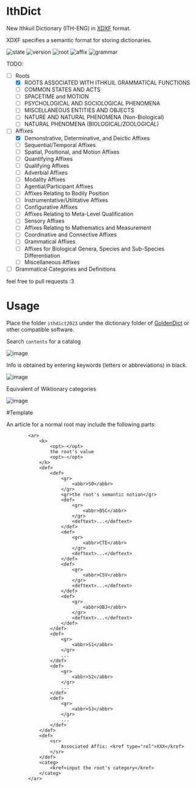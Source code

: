 # IthDict
New Ithkuil Dictionary (ITH-ENG) in [XDXF](https://github.com/soshial/xdxf_makedict) format.

XDXF specifies a semantic format for storing dictionaries.

![state](https://img.shields.io/badge/STATE-In%20Progress-green)
![version](https://img.shields.io/badge/VERSION-0.0.1-red)
![root](https://img.shields.io/badge/ROOT-v0.5.1-informational)
![affix](https://img.shields.io/badge/AFFIX-v1.0-informational)
![grammar](https://img.shields.io/badge/GRAMMAR-v1.2-informational)

TODO:
- [ ] Roots
  - [x] ROOTS ASSOCIATED WITH ITHKUIL GRAMMATICAL FUNCTIONS
  - [ ] COMMON STATES AND ACTS
  - [ ] SPACETIME and MOTION
  - [ ] PSYCHOLOGICAL AND SOCIOLOGICAL PHENOMENA
  - [ ] MISCELLANEOUS ENTITIES AND OBJECTS
  - [ ] NATURE AND NATURAL PHENOMENA (Non-Biological)
  - [ ] NATURAL PHENOMENA (BIOLOGICAL/ZOOLOGICAL)
- [ ] Affixes
  - [x] Demonstrative, Determinative, and Deictic Affixes
  - [ ] Sequential/Temporal Affixes
  - [ ] Spatial, Positional, and Motion Affixes
  - [ ] Quantifying Affixes
  - [ ] Qualifying Affixes
  - [ ] Adverbial Affixes
  - [ ] Modality Affixes
  - [ ] Agential/Participant Affixes
  - [ ] Affixes Relating to Bodily Position
  - [ ] Instrumentative/Utilitative Affixes
  - [ ] Configurative Affixes
  - [ ] Affixes Relating to Meta-Level Qualification
  - [ ] Sensory Affixes
  - [ ] Affixes Relating to Mathematics and Measurement
  - [ ] Coordinative and Connective Affixes
  - [ ] Grammatical Affixes
  - [ ] Affixes for Biological Genera, Species and Sub-Species Differentiation
  - [ ] Miscellaneous Affixes
- [ ] Grammatical Categories and Definitions 

feel free to pull requests :3

# Usage

Place the folder `ithdict2023` under the dictionary folder of [GoldenDict](https://github.com/xiaoyifang/goldendict/releases) or other compatible software.

Search `contents` for a catalog

![image](https://user-images.githubusercontent.com/12672523/212417016-2e77cfa5-f8f3-4574-9a28-5795e8a328a1.png)

Info is obtained by entering keywords (letters or abbreviations) in black. 

![image](https://user-images.githubusercontent.com/12672523/212417506-a2a70334-3fb0-4b89-8bf4-46b8c00b4a3f.png)

Equivalent of Wiktionary categories

![image](https://user-images.githubusercontent.com/12672523/212418132-90fe6d76-40c4-44f6-b87b-b05aedac9da5.png)

#Template

An article for a normal root may include the following parts:

```
        <ar>
            <k>
                <opt>-</opt>
                the root's value
                <opt>-</opt>
            </k>
            <def>
                <def>
                    <gr>
                        <abbr>S0</abbr>
                    </gr>
                    <gr>the root's semantic notion</gr>
                    <def>
                        <gr>
                            <abbr>BSC</abbr>
                        </gr>
                        <deftext>...</deftext>
                    </def>
                    <def>
                        <gr>
                            <abbr>CTE</abbr>
                        </gr>
                        <deftext>...</deftext>
                    </def>
                    <def>
                        <gr>
                            <abbr>CSV</abbr>
                        </gr>
                        <deftext>...</deftext>
                    </def>
                    <def>
                        <gr>
                            <abbr>OBJ</abbr>
                        </gr>
                        <deftext>...</deftext>
                    </def>
                </def>
                <def>
                    <gr>
                        <abbr>S1</abbr>
                    </gr>
                    ...
                </def>
                <def>
                    <gr>
                        <abbr>S2</abbr>
                    </gr>
                    ...
                </def>
                <def>
                    <gr>
                        <abbr>S3</abbr>
                    </gr>
                    ...
                </def>
            </def>
            <def>
                <sr>
                    Associated Affix: <kref type="rel">XXX</kref>
                </sr>
            </def>
            <categ>
                <kref>input the root's category</kref>
            </categ>
        </ar>
```


